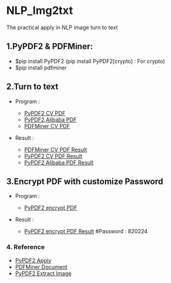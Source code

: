 # NLP_Img2txt
The practical apply in NLP image turn to text

## 1.PyPDF2 & PDFMiner: 
- $pip install PyPDF2 (pip install PyPDF2[crypto] : For crypto)
- $pip install pdfminer 

## 2.Turn to text 
- Program : 
    - [PyPDF2 CV PDF](./PYPDF2_PDF2txt.py)
    - [PyPDF2 Alibaba PDF](./PYPDF2_PDF2txt.py)
    - [PDFMiner CV PDF](./PDFMiner_PDF2txt.py)

- Result : 
    - [PDFMiner CV PDF Result](./data/Wizpresso/output/PDFMiner_20221129CV.txt)
    - [PyPDF2 CV PDF Result](./data/Wizpresso/output/PyPDF2_20221129CV.txt)
    - [PyPDF2 Alibaba PDF Result](./data/Wizpresso/output/PyPDF2_file.txt)

## 3.Encrypt PDF with customize Password
- Program : 
    - [PyPDF2 encrypt PDF](./PyPDF2_encryptPDF.py)

- Result : 
    - [PyPDF2 encrypt PDF Result](./data/Wizpresso/output/David_CV.pdf) #Password : 820224

### 4. Reference
- [PyPDF2 Apply](https://nanonets.com/blog/pypdf2-library-working-with-pdf-files-in-python) <br>
- [PDFMiner Document](https://pdfminer-docs.readthedocs.io/programming.html#performing-layout-analysis) <br>
- [PyPDF2 Extract Image](https://pypdf2.readthedocs.io/en/latest/user/extract-images.html)